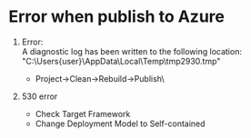 # Error when publish to Azure



1. Error:\
   A diagnostic log has been written to the following location: "C:\Users{user}\AppData\Local\Temp\tmp2930.tmp"
   * Project->Clean->Rebuild->Publish\

2. 530 error
   * Check Target Framework
   * Change Deployment Model to Self-contained
